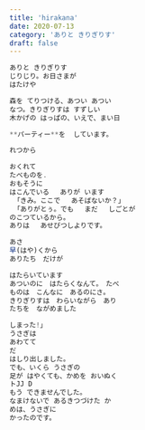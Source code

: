 ```yaml
---
title: 'hirakana'
date: 2020-07-13
category: 'ありと きりぎりす'
draft: false
---
```

```js
ありと きりぎりす
じりじり。お日さまが
はたけや

森を てりつける、あつい あつい
なつ。きりぎりすは すずしい
木かげの はっぱの、いえで、まい日

**パーティー**を  しています。
```
```js
れつから

おくれて
たべものを.
おもそうに
はこんでいる　 ありが います
 「きみ。ここで 　あそばないか？」
 「ありがとぅ。でも　 まだ 　しごとが 
のこつているから。
ありは 　あせびつしよりです。
```
```js
あさ
早(はや)くから
ありたち　だけが

はたらいています
あついのに　はたらくなんて。　たべ 
ものは　こんなに　あるのにさ。
きりぎりすは　わらいながら　あり
たちを　ながめました
```
```js
しまった!」
うさぎは
あわてて
だ
はしり出しました。
でも、いくら うさぎの
足が はやくても、かめを おいぬく
トJJ D
もう できませんでした。
なまけないで あるきつづけた か
めは、うさぎに
かったのです。
```

<!--stackedit_data:
eyJoaXN0b3J5IjpbLTE4NjQ0NTIzNDgsLTE4NjQ0NTIzNDgsLT
E0NDk4Nzc4NjAsLTE3ODQ4MTcyNDksLTE0NjI1Mzg4OTJdfQ==

-->